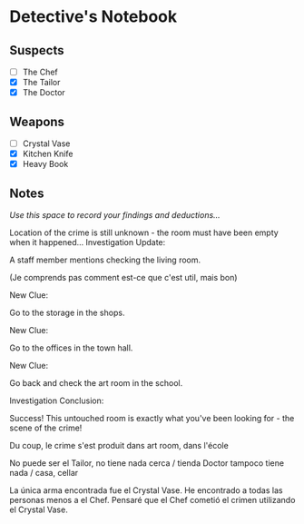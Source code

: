 # Detective's Notebook

## Suspects
- [ ] The Chef
- [X] The Tailor
- [X] The Doctor

## Weapons
- [ ] Crystal Vase
- [X] Kitchen Knife
- [X] Heavy Book

## Notes
*Use this space to record your findings and deductions...*

Location of the crime is still unknown - the room must have been empty when it happened...
Investigation Update:

A staff member mentions checking the living room.

(Je comprends pas comment est-ce que c'est util, mais bon)

New Clue:

Go to the storage in the shops.

New Clue:

Go to the offices in the town hall.

New Clue:

Go back and check the art room in the school.

Investigation Conclusion:

Success! This untouched room is exactly what you've been looking for - the scene of the crime!

Du coup, le crime s'est produit dans art room, dans l'école

No puede ser el Tailor, no tiene nada cerca / tienda
Doctor tampoco tiene nada / casa, cellar

La única arma encontrada fue el Crystal Vase. He encontrado a todas las personas menos a el Chef. Pensaré que el Chef cometió el crimen utilizando el Crystal Vase.
